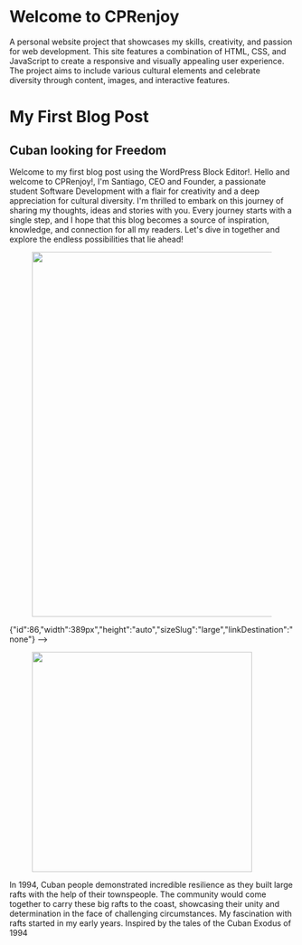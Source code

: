 # Welcome to CPRenjoy

A personal website project that showcases my skills, creativity, and passion for web development. This site features a combination of HTML, CSS, and JavaScript to create a responsive and visually appealing user experience. The project aims to include various cultural elements and celebrate diversity through content, images, and interactive features.

# My First Blog Post 

<!-- wp:heading -->
<h2 class="wp-block-heading">Cuban looking for Freedom </h2>
<!-- /wp:heading -->

<!-- wp:paragraph -->
<p>Welcome to my first blog post using the WordPress Block Editor!. Hello and welcome to CPRenjoy!, I'm Santiago, CEO and Founder, a passionate student Software Development with a flair for creativity and a deep appreciation for cultural diversity. I'm thrilled to embark on this journey of sharing my thoughts, ideas and stories with you. Every journey starts with a single step, and I hope that this blog becomes a source of inspiration, knowledge, and connection for all my readers. Let's dive in together and explore the endless possibilities that lie ahead!</p>
<!-- wp:paragraph -->

<!--wp:image {"id":70,"width":"645px","height":"auto":"sizeSlug":large","linkDestination":"none"} -->
<figure class="wp-block-image size-large is-resized"><img src=https://aisantyproject.wordpress.com/wp-content/uploads/2025/01/1000000152.jpg?
w=600" alt="" class=wp-image-70" style="width:645px;height:auto" /></figure>
<!-- /wp:image -->

<!-- wp:image -->
{"id":86,"width":389px","height":"auto","sizeSlug":"large","linkDestination":"none"} -->
<figure class="wp-block-image size-large is-resized"><img src="https://aisantyproject.wordpress.com/wp-content/uploads/2025/01/1000000154.jpg?
w=600" alt="" class="wp-image-86" style="width:389px;height:auto" /></figure>
<!-- /wp:image -->

<!-- wp:paragraph -->
<p>In 1994, Cuban people demonstrated incredible resilience as they built large rafts with the help of their townspeople. The community would come together to carry these big rafts to the coast, showcasing their unity and determination in the face of challenging circumstances. My fascination with rafts started in my early years. Inspired by the tales of the Cuban Exodus of 1994
